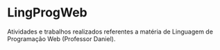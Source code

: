 # LingProgWeb
Atividades e trabalhos realizados referentes a matéria de Linguagem de Programação Web (Professor Daniel).
